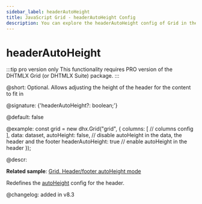 ```yaml
---
sidebar_label: headerAutoHeight
title: JavaScript Grid - headerAutoHeight Config 
description: You can explore the headerAutoHeight config of Grid in the documentation of the DHTMLX JavaScript UI library. Browse developer guides and API reference, try out code examples and live demos, and download a free 30-day evaluation version of DHTMLX Suite.
---
```


# headerAutoHeight

:::tip pro version only 
This functionality requires PRO version of the DHTMLX Grid (or DHTMLX Suite) package.
:::

@short: Optional. Allows adjusting the height of the header for the content to fit in

@signature: {'headerAutoHeight?: boolean;'}

@default: false

@example:
const grid = new dhx.Grid("grid", {
    columns: [
        // columns config
    ],
    data: dataset,
    autoHeight: false, // disable autoHeight in the data, the header and the footer
    headerAutoHeight: true // enable autoHeight in the header
});

@descr: 

**Related sample**: [Grid. Header/footer autoHeight mode](https://snippet.dhtmlx.com/jwz9k66d?tag=grid)

Redefines the [autoHeight](grid/api/grid_autoheight_config.md) config for the header.

@changelog: added in v8.3
